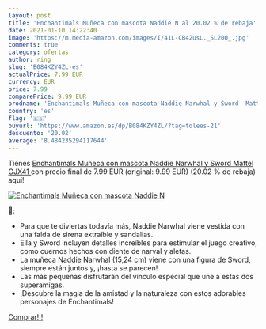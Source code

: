```yaml
---
layout: post
title: 'Enchantimals Muñeca con mascota Naddie N al 20.02 % de rebaja'
date: 2021-01-10 14:22:40
image: 'https://m.media-amazon.com/images/I/41L-CB42usL._SL200_.jpg'
comments: true
category: ofertas
author: ring
slug: 'B084KZY4ZL-es'
actualPrice: 7.99 EUR
currency: EUR
price: 7.99
comparePrice: 9.99 EUR
prodname: 'Enchantimals Muñeca con mascota Naddie Narwhal y Sword  Mattel GJX41 '
country: 'es'
flag: '🇪🇸'
buyurl: 'https://www.amazon.es/dp/B084KZY4ZL/?tag=tolees-21'
descuento: '20.02'
average: '8.484235294117644'
---
```


Tienes [Enchantimals Muñeca con mascota Naddie Narwhal y Sword  Mattel GJX41 ](https://www.amazon.es/dp/B084KZY4ZL/?tag=tolees-21) con precio final de  7.99 EUR (original: 9.99 EUR) (20.02 %  de rebaja) aqui!

[![Enchantimals Muñeca con mascota Naddie N](https://m.media-amazon.com/images/I/41L-CB42usL._SL200_.jpg)](https://www.amazon.es/dp/B084KZY4ZL/?tag=tolees-21)

🔎:

- Para que te diviertas todavía más, Naddie Narwhal viene vestida con una falda de sirena extraíble y sandalias. ​
- Ella y Sword incluyen detalles increíbles para estimular el juego creativo, como cuernos hechos con diente de narval y aletas.
- La muñeca Naddie Narwhal (15,24 cm) viene con una figura de Sword, siempre están juntos y, ¡hasta se parecen!
- Las más pequeñas disfrutarán del vínculo especial que une a estas dos superamigas. ​
- ¡Descubre la magia de la amistad y la naturaleza con estos adorables personajes de Enchantimals!

[Comprar!!!](https://www.amazon.es/dp/B084KZY4ZL/?tag=tolees-21)
